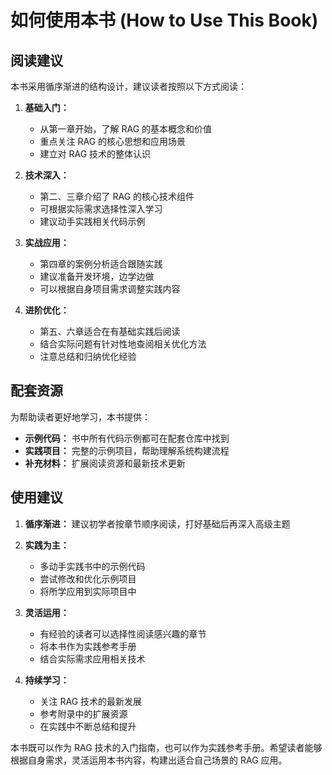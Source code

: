 # 如何使用本书 (How to Use This Book)

## 阅读建议

本书采用循序渐进的结构设计，建议读者按照以下方式阅读：

1. **基础入门：** 
   - 从第一章开始，了解 RAG 的基本概念和价值
   - 重点关注 RAG 的核心思想和应用场景
   - 建立对 RAG 技术的整体认识

2. **技术深入：**
   - 第二、三章介绍了 RAG 的核心技术组件
   - 可根据实际需求选择性深入学习
   - 建议动手实践相关代码示例

3. **实战应用：**
   - 第四章的案例分析适合跟随实践
   - 建议准备开发环境，边学边做
   - 可以根据自身项目需求调整实践内容

4. **进阶优化：**
   - 第五、六章适合在有基础实践后阅读
   - 结合实际问题有针对性地查阅相关优化方法
   - 注意总结和归纳优化经验

## 配套资源

为帮助读者更好地学习，本书提供：

- **示例代码：** 书中所有代码示例都可在配套仓库中找到
- **实践项目：** 完整的示例项目，帮助理解系统构建流程
- **补充材料：** 扩展阅读资源和最新技术更新

## 使用建议

1. **循序渐进：** 建议初学者按章节顺序阅读，打好基础后再深入高级主题

2. **实践为主：** 
   - 多动手实践书中的示例代码
   - 尝试修改和优化示例项目
   - 将所学应用到实际项目中

3. **灵活运用：**
   - 有经验的读者可以选择性阅读感兴趣的章节
   - 将本书作为实践参考手册
   - 结合实际需求应用相关技术

4. **持续学习：**
   - 关注 RAG 技术的最新发展
   - 参考附录中的扩展资源
   - 在实践中不断总结和提升

本书既可以作为 RAG 技术的入门指南，也可以作为实践参考手册。希望读者能够根据自身需求，灵活运用本书内容，构建出适合自己场景的 RAG 应用。
